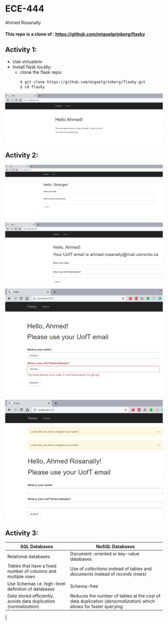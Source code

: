 # ECE-444
Ahmed Rosanally

#### This repo is a clone of : https://github.com/miguelgrinberg/flasky

## Activity 1:

- Use virtualenv
- Install flask locally:
    + clone the flask repo:
      ```
      $ git clone https://github.com/miguelgrinberg/flasky.git
      $ cd flasky      

![activity1](lab3/activity1.PNG)

## Activity 2:

![activity2-1](lab3/activity2-1.PNG)

![activity2-2](lab3/activity2-2.PNG)

![activity2-3](lab3/activity2-3.PNG)

![activity2-4](lab3/activity2-4.PNG)

## Activity 3:

| SQL Databases | NoSQL Databases|
|-----|-------|
| Relational databases | Document-oriented or key-value databases |
| *Tables* that have a fixed number of *columns* and multiple *rows* | Use of *collections* instead of tables and *documents* instead of *records* (rows)|
| Use Schemas i.e. high-level definition of databases | Schema-free |
| Data stored efficiently, avoids data duplication (*normalization*) | Reduces the number of tables at the cost of data duplication (*denormalization*) which allows for faster querying |
| 
